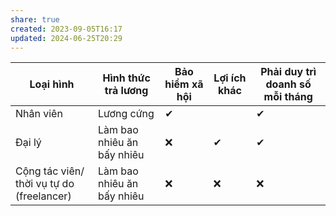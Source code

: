 ```yaml
---
share: true
created: 2023-09-05T16:17
updated: 2024-06-25T20:29
---
```

| Loại hình                                    | Hình thức trả lương        | Bảo hiểm xã hội | Lợi ích khác | Phải duy trì doanh số mỗi tháng |
| -------------------------------------------- | -------------------------- | --------------- | ------------ | ------------------------------- |
| Nhân viên                                    | Lương cứng                 | ✔               |              | ✔                               |
| Đại lý                                       | Làm bao nhiêu ăn bấy nhiêu | ❌              | ✔            | ✔                               |
| Cộng tác viên/<br>thời vụ tự do (freelancer) | Làm bao nhiêu ăn bấy nhiêu | ❌              | ❌           | ❌                              |